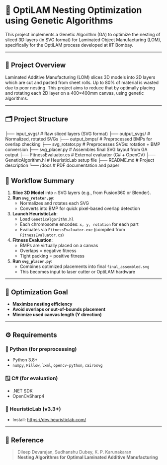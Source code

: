 # 🧬 OptiLAM Nesting Optimization using Genetic Algorithms

This project implements a Genetic Algorithm (GA) to optimize the nesting of sliced 3D layers (in SVG format) for Laminated Object Manufacturing (LOM), specifically for the OptiLAM process developed at IIT Bombay.

---

## 🧩 Project Overview

Laminated Additive Manufacturing (LOM) slices 3D models into 2D layers which are cut and pasted from sheet rolls. Up to 80% of material is wasted due to poor nesting. This project aims to reduce that by optimally placing and rotating each 2D layer on a 400×400mm canvas, using genetic algorithms.

---

## 🗂️ Project Structure
├── input_svgs/ # Raw sliced layers (SVG format)
├── output_svgs/ # Normalized, rotated SVGs
├── output_bmps/ # Preprocessed BMPs for overlap checking
├── svg_rotator.py # Preprocesses SVGs: rotation + BMP conversion
├── svg_placer.py # Assembles final SVG layout from GA output
├── FitnessEvaluator.cs # External evaluator (C# + OpenCV)
├── GeneticAlgorithm.hl # HeuristicLab setup file
├── README.md # Project description
└── /docs # PDF documentation and paper
## 🔁 Workflow Summary

1. **Slice 3D Model** into `n` SVG layers (e.g., from Fusion360 or Blender).
2. **Run `svg_rotator.py`**:
   - Normalizes and rotates each SVG
   - Converts into BMP for quick pixel-based overlap detection
3. **Launch HeuristicLab**:
   - Load `GeneticAlgorithm.hl`
   - Each chromosome encodes: `x, y, rotation` for each part
   - Evaluates via `FitnessEvaluator.exe` (compiled from `FitnessEvaluator.cs`)
4. **Fitness Evaluation**:
   - BMPs are virtually placed on a canvas
   - Overlaps = negative fitness
   - Tight packing = positive fitness
5. **Run `svg_placer.py`**:
   - Combines optimized placements into final `final_assembled.svg`
   - This becomes input to laser cutter or OptiLAM hardware

---

## 📐 Optimization Goal

- **Maximize nesting efficiency**
- **Avoid overlaps or out-of-bounds placement**
- **Minimize used canvas length (Y direction)**

---

## ⚙️ Requirements



### 🐍 Python (for preprocessing)
- Python 3.8+
- `numpy`, `Pillow`, `lxml`, `opencv-python`, `cairosvg`

### 🪟 C# (for evaluation)
- .NET SDK
- OpenCvSharp4

### 🧬 HeuristicLab (v3.3+)
- Install: https://dev.heuristiclab.com/

---

## 📝 Reference

> Dileep Devarajan, Sudhanshu Dubey, K. P. Karunakaran   
> **Nesting Algorithms for Optimal Laminated Additive Manufacturing**  


